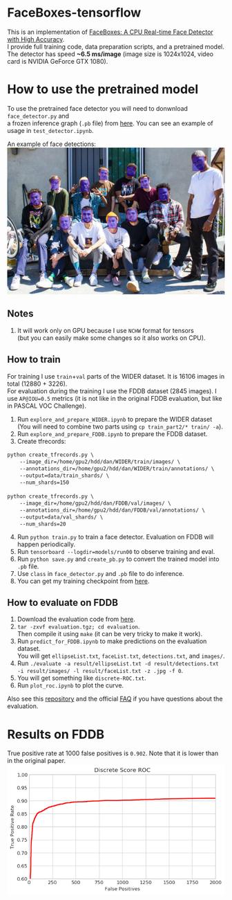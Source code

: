 # FaceBoxes-tensorflow

This is an implementation of [FaceBoxes: A CPU Real-time Face Detector with High Accuracy](https://arxiv.org/abs/1708.05234).  
I provide full training code, data preparation scripts, and a pretrained model.  
The detector has speed **~6.5 ms/image** (image size is 1024x1024, video card is NVIDIA GeForce GTX 1080).

# How to use the pretrained model

To use the pretrained face detector you will need to donwnload `face_detector.py` and  
a frozen inference graph (`.pb` file) from [here](https://drive.google.com/drive/folders/1DYdxvMXm6n6BsOy4dOTbN9h43F0CoUoK?usp=sharing). You can see an example of usage in `test_detector.ipynb`.

An example of face detections:
![example](brockhampton_with_boxes.jpg)

## Notes
1. It will work only on GPU because I use `NCHW` format for tensors  
(but you can easily make some changes so it also works on CPU).
## How to train

For training I use `train`+`val` parts of the WIDER dataset.
It is 16106 images in total (12880 + 3226).  
For evaluation during the training I use the FDDB dataset (2845 images).
I use `AP@IOU=0.5` metrics (it is not like in the original FDDB evaluation, but like in PASCAL VOC Challenge).


1. Run `explore_and_prepare_WIDER.ipynb` to prepare the WIDER dataset   
(You will need to combine two parts using `cp train_part2/* train/ -a`).
2. Run `explore_and_prepare_FDDB.ipynb` to prepare the FDDB dataset.
3. Create tfrecords:
  ```
  python create_tfrecords.py \
      --image_dir=/home/gpu2/hdd/dan/WIDER/train/images/ \
      --annotations_dir=/home/gpu2/hdd/dan/WIDER/train/annotations/ \
      --output=data/train_shards/ \
      --num_shards=150

  python create_tfrecords.py \
      --image_dir=/home/gpu2/hdd/dan/FDDB/val/images/ \
      --annotations_dir=/home/gpu2/hdd/dan/FDDB/val/annotations/ \
      --output=data/val_shards/ \
      --num_shards=20
  ```
4. Run `python train.py` to train a face detector. Evaluation on FDDB will happen periodically.
5. Run `tensorboard --logdir=models/run00` to observe training and eval.
6. Run `python save.py` and `create_pb.py` to convert the trained model into `.pb` file.
7. Use `class` in `face_detector.py` and `.pb` file to do inference.
8. You can get my training checkpoint from [here](https://drive.google.com/drive/folders/1DYdxvMXm6n6BsOy4dOTbN9h43F0CoUoK?usp=sharing).

## How to evaluate on FDDB

1. Download the evaluation code from [here](http://vis-www.cs.umass.edu/fddb/results.html).
2. `tar -zxvf evaluation.tgz; cd evaluation`.  
Then compile it using `make` (it can be very tricky to make it work).
3. Run `predict_for_FDDB.ipynb` to make predictions on the evaluation dataset.  
You will get `ellipseList.txt`, `faceList.txt`, `detections.txt`, and `images/`.
4. Run `./evaluate -a result/ellipseList.txt -d result/detections.txt -i result/images/ -l result/faceList.txt -z .jpg -f 0`.
5. You will get something like `discrete-ROC.txt`.
6. Run `plot_roc.ipynb` to plot the curve.

Also see this [repository](https://github.com/pkdogcom/fddb-evaluate) and the official [FAQ](http://vis-www.cs.umass.edu/fddb/faq.html) if you have questions about the evaluation.

# Results on FDDB
True positive rate at 1000 false positives is `0.902`.
Note that it is lower than in the original paper.
![roc](roc.png)
